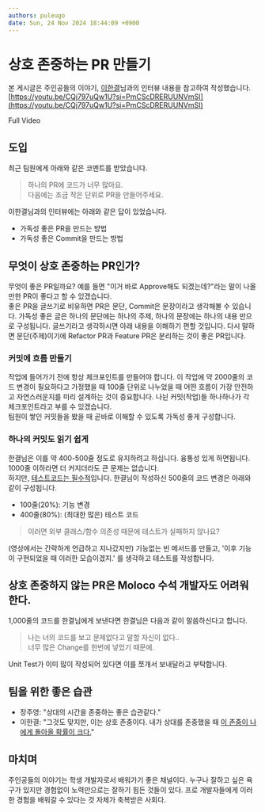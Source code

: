```yaml
---
authors: puleugo
date: Sun, 24 Nov 2024 18:44:09 +0900
---
```


# 상호 존중하는 PR 만들기

본 게시글은 주인공들의 이야기, [이한결](https://www.linkedin.com/in/hanlee0707/)님과의 인터뷰 내용을 참고하여 작성했습니다.  
[https://youtu.be/CQj797uQw1U?si=PmCScDRERUUNVmSI](https://youtu.be/CQj797uQw1U?si=PmCScDRERUUNVmSI)

Full Video

## 도입

최근 팀원에게 아래와 같은 코멘트를 받았습니다.

> 하나의 PR에 코드가 너무 많아요.  
> 다음에는 조금 작은 단위로 PR을 만들어주세요.

이한결님과의 인터뷰에는 아래와 같은 답이 있었습니다.

* 가독성 좋은 PR을 만드는 방법
* 가독성 좋은 Commit을 만드는 방법

## 무엇이 상호 존중하는 PR인가?

무엇이 좋은 PR일까요? 예를 들면 "이거 바로 Approve해도 되겠는데?"라는 말이 나올만한 PR이 좋다고 할 수 있겠습니다.  
좋은 PR을 글쓰기로 비유하면 PR은 문단, Commit은 문장이라고 생각해볼 수 있습니다. 가독성 좋은 글은 하나의 문단에는 하나의 주제, 하나의 문장에는 하나의 내용 만으로 구성됩니다. 글쓰기라고 생각하시면 아래 내용을 이해하기 편할 것입니다. 다시 말하면 문단(주제)이기에 Refactor PR과 Feature PR은 분리하는 것이 좋은 PR입니다.

### 커밋에 흐름 만들기

작업에 들어가기 전에 항상 체크포인트를 만들어야 합니다. 이 작업에 약 2000줄의 코드 변경이 필요하다고 가정했을 때 100줄 단위로 나누었을 때 어떤 흐름이 가장 안전하고 자연스러운지를 미리 설계하는 것이 중요합니다. 나뉜 커밋(작업)들 하나하나가 각 체크포인트라고 부를 수 있겠습니다.  
팀원이 쌓인 커밋들을 봤을 때 곧바로 이해할 수 있도록 가독성 좋게 구성합니다.

### 하나의 커밋도 읽기 쉽게

한결님은 이를 약 400-500줄 정도로 유지하려고 하십니다. 융통성 있게 하면됩니다. 1000줄 이하라면 더 커지더라도 큰 문제는 없습니다.  
하지만, <u>테스트코드는 필수적</u>입니다. 한결님이 작성하신 500줄의 코드 변경은 아래와 같이 구성됩니다.

* 100줄(20%): 기능 변경
* 400줄(80%): (최대한 많은) 테스트 코드

> 이러면 외부 클래스/함수 의존성 때문에 테스트가 실패하지 않나요?

(영상에서는 간략하게 언급하고 지나갔지만) 기능없는 빈 메서드를 만들고, '이후 기능이 구현되었을 때 이러한 모습이겠지.' 를 생각하고 테스트를 작성합니다.

## 상호 존중하지 않는 PR은 Moloco 수석 개발자도 어려워한다.

1,000줄의 코드를 한결님에게 보낸다면 한결님은 다음과 같이 말씀하신다고 합니다.

> 나는 너의 코드를 보고 문제없다고 말할 자신이 없다..  
> 너무 많은 Change를 한번에 넣었기 때문에.

Unit Test가 이미 많이 작성되어 있다면 이를 쪼개서 보내달라고 부탁합니다.

## 팀을 위한 좋은 습관

* 장주영: "상대의 시간을 존중하는 좋은 습관같다."
* 이한결: "그것도 맞지만, 이는 상호 존중이다. 내가 상대를 존중했을 때 <u>이 존중이 나에게 돌아올 확률이 크다.</u>"

## 마치며

주인공들의 이야기는 학생 개발자로서 배워가기 좋은 채널이다. 누구나 잘하고 싶은 욕구가 있지만 경험없이 노력만으로는 잘하기 힘든 것들이 있다. 프로 개발자들에게 이러한 경험을 배워갈 수 있다는 것 자체가 축복받은 사회다.

